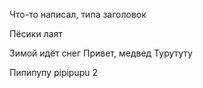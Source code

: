 Что-то написал, типа заголовок

Пёсики лаят

Зимой идёт снег
Привет, медвед
Турутуту

Пипипупу
pipipupu 2